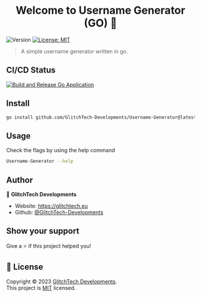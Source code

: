 <h1 align="center">Welcome to Username Generator (GO) 👋</h1>
<p>
  <img alt="Version" src="https://img.shields.io/badge/version-0.0.1-blue.svg?cacheSeconds=2592000" />
  <a href="https://github.com/GlitchTech-Developments/Username-Generator/blob/main/LICENCE" target="_blank">
    <img alt="License: MIT" src="https://img.shields.io/badge/License-MIT-yellow.svg" />
  </a>
</p>

> A simple username generator written in go.

## CI/CD Status

<a href="https://github.com/GlitchTech-Developments/Username-Generator/actions/workflows/app-release.yml">
  <img src="https://github.com/GlitchTech-Developments/Username-Generator/actions/workflows/app-release.yml/badge.svg" alt="Build and Release Go Application">
</a>

## Install

```sh
go install github.com/GlitchTech-Developments/Username-Generator@latest
```

## Usage

Check the flags by using the help command

```sh
Username-Generator --help
```

## Author

👤 **GlitchTech Developments**

-   Website: https://glitchtech.eu
-   Github: [@GlitchTech-Developments](https://github.com/GlitchTech-Developments)

## Show your support

Give a ⭐️ if this project helped you!

## 📝 License

Copyright © 2023 [GlitchTech Developments](https://github.com/GlitchTech-Developments).<br />
This project is [MIT](https://github.com/GlitchTech-Developments/Username-Generator/blob/main/LICENCE) licensed.

